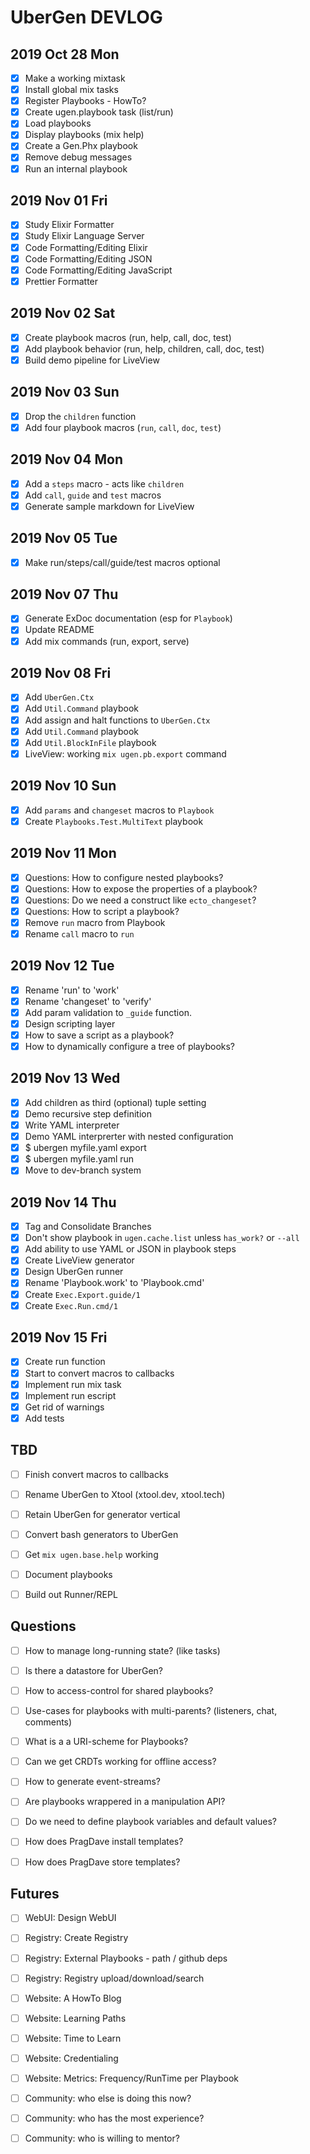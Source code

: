 # UberGen DEVLOG

## 2019 Oct 28 Mon

- [x] Make a working mixtask
- [x] Install global mix tasks
- [x] Register Playbooks - HowTo?
- [x] Create ugen.playbook task (list/run)
- [x] Load playbooks
- [x] Display playbooks (mix help)
- [x] Create a Gen.Phx playbook
- [x] Remove debug messages
- [x] Run an internal playbook 

## 2019 Nov 01 Fri

- [x] Study Elixir Formatter
- [x] Study Elixir Language Server
- [x] Code Formatting/Editing Elixir
- [x] Code Formatting/Editing JSON
- [x] Code Formatting/Editing JavaScript
- [x] Prettier Formatter

## 2019 Nov 02 Sat

- [x] Create playbook macros (run, help, call, doc, test)
- [x] Add playbook behavior (run, help, children, call, doc, test)
- [x] Build demo pipeline for LiveView

## 2019 Nov 03 Sun

- [x] Drop the `children` function
- [x] Add four playbook macros (`run`, `call`, `doc`, `test`)

## 2019 Nov 04 Mon

- [x] Add a `steps` macro - acts like `children`
- [x] Add `call`, `guide` and `test` macros
- [x] Generate sample markdown for LiveView

## 2019 Nov 05 Tue

- [x] Make run/steps/call/guide/test macros optional

## 2019 Nov 07 Thu

- [x] Generate ExDoc documentation (esp for `Playbook`)
- [x] Update README
- [x] Add mix commands (run, export, serve)

## 2019 Nov 08 Fri 

- [x] Add `UberGen.Ctx`
- [x] Add `Util.Command` playbook
- [x] Add assign and halt functions to `UberGen.Ctx`
- [x] Add `Util.Command` playbook
- [x] Add `Util.BlockInFile` playbook
- [x] LiveView: working `mix ugen.pb.export` command

## 2019 Nov 10 Sun 

- [x] Add `params` and `changeset` macros to `Playbook`
- [x] Create `Playbooks.Test.MultiText` playbook 

## 2019 Nov 11 Mon

- [x] Questions: How to configure nested playbooks?
- [x] Questions: How to expose the properties of a playbook?
- [x] Questions: Do we need a construct like `ecto_changeset`?
- [x] Questions: How to script a playbook?
- [x] Remove `run` macro from Playbook
- [x] Rename `call` macro to `run`

## 2019 Nov 12 Tue

- [x] Rename 'run' to 'work'
- [x] Rename 'changeset' to 'verify'
- [x] Add param validation to `_guide` function.
- [x] Design scripting layer
- [x] How to save a script as a playbook?
- [x] How to dynamically configure a tree of playbooks?

## 2019 Nov 13 Wed

- [x] Add children as third (optional) tuple setting
- [x] Demo recursive step definition
- [x] Write YAML interpreter
- [x] Demo YAML interprerter with nested configuration
- [x] $ ubergen myfile.yaml export  
- [x] $ ubergen myfile.yaml run     
- [x] Move to dev-branch system

## 2019 Nov 14 Thu

- [x] Tag and Consolidate Branches
- [x] Don't show playbook in `ugen.cache.list` unless `has_work?` or `--all`
- [x] Add ability to use YAML or JSON in playbook steps
- [x] Create LiveView generator
- [x] Design UberGen runner
- [x] Rename 'Playbook.work' to 'Playbook.cmd'
- [x] Create `Exec.Export.guide/1`
- [x] Create `Exec.Run.cmd/1`

## 2019 Nov 15 Fri

- [x] Create run function
- [x] Start to convert macros to callbacks
- [x] Implement run mix task
- [x] Implement run escript
- [x] Get rid of warnings
- [x] Add tests

## TBD

- [ ] Finish convert macros to callbacks

- [ ] Rename UberGen to Xtool (xtool.dev, xtool.tech)
- [ ] Retain UberGen for generator vertical

- [ ] Convert bash generators to UberGen

- [ ] Get `mix ugen.base.help` working
- [ ] Document playbooks

- [ ] Build out Runner/REPL

## Questions

- [ ] How to manage long-running state?  (like tasks)
- [ ] Is there a datastore for UberGen?
- [ ] How to access-control for shared playbooks?
- [ ] Use-cases for playbooks with multi-parents? (listeners, chat, comments)
- [ ] What is a a URI-scheme for Playbooks?
- [ ] Can we get CRDTs working for offline access?
- [ ] How to generate event-streams?  
- [ ] Are playbooks wrappered in a manipulation API?

- [ ] Do we need to define playbook variables and default values?

- [ ] How does PragDave install templates?
- [ ] How does PragDave store templates?

## Futures

- [ ] WebUI: Design WebUI

- [ ] Registry: Create Registry
- [ ] Registry: External Playbooks - path / github deps
- [ ] Registry: Registry upload/download/search

- [ ] Website: A HowTo Blog
- [ ] Website: Learning Paths
- [ ] Website: Time to Learn
- [ ] Website: Credentialing
- [ ] Website: Metrics: Frequency/RunTime per Playbook 

- [ ] Community: who else is doing this now?
- [ ] Community: who has the most experience?
- [ ] Community: who is willing to mentor?
